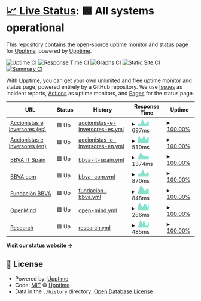 # [📈 Live Status](https://upptime.github.io/upptime): <!--live status--> **🟩 All systems operational**

This repository contains the open-source uptime monitor and status page for [Upptime](https://upptime.js.org), powered by [Upptime](https://github.com/upptime/upptime).

[![Uptime CI](https://github.com/next-franciscocalle/openweb-uptime/workflows/Uptime%20CI/badge.svg)](https://github.com/next-franciscocalle/openweb-uptime/actions?query=workflow%3A%22Uptime+CI%22)
[![Response Time CI](https://github.com/next-franciscocalle/openweb-uptime/workflows/Response%20Time%20CI/badge.svg)](https://github.com/next-franciscocalle/openweb-uptime/actions?query=workflow%3A%22Response+Time+CI%22)
[![Graphs CI](https://github.com/next-franciscocalle/openweb-uptime/workflows/Graphs%20CI/badge.svg)](https://github.com/next-franciscocalle/openweb-uptime/actions?query=workflow%3A%22Graphs+CI%22)
[![Static Site CI](https://github.com/next-franciscocalle/openweb-uptime/workflows/Static%20Site%20CI/badge.svg)](https://github.com/next-franciscocalle/openweb-uptime/actions?query=workflow%3A%22Static+Site+CI%22)
[![Summary CI](https://github.com/next-franciscocalle/openweb-uptime/workflows/Summary%20CI/badge.svg)](https://github.com/next-franciscocalle/openweb-uptime/actions?query=workflow%3A%22Summary+CI%22)

With [Upptime](https://upptime.js.org), you can get your own unlimited and free uptime monitor and status page, powered entirely by a GitHub repository. We use [Issues](https://github.com/upptime/upptime/issues) as incident reports, [Actions](https://github.com/next-franciscocalle/openweb-uptime/actions) as uptime monitors, and [Pages](https://upptime.github.io/upptime) for the status page.

<!--start: status pages-->
<!-- This summary is generated by Upptime (https://github.com/upptime/upptime) -->
<!-- Do not edit this manually, your changes will be overwritten -->
<!-- prettier-ignore -->
| URL | Status | History | Response Time | Uptime |
| --- | ------ | ------- | ------------- | ------ |
| <img alt="" src="https://webpublicas.bbva.com/assets/images/favicon.png" height="13"> [Accionistas e Inversores (es)](https://accionistaseinversores.bbva.com/) | 🟩 Up | [accionistas-e-inversores-es.yml](https://github.com/BBVA-Openweb/uptime-sites/commits/HEAD/history/accionistas-e-inversores-es.yml) | <details><summary><img alt="Response time graph" src="./graphs/accionistas-e-inversores-es/response-time-week.png" height="20"> 697ms</summary><br><a href="https://uptime.openweb.bbva/history/accionistas-e-inversores-es"><img alt="Response time 576" src="https://img.shields.io/endpoint?url=https%3A%2F%2Fraw.githubusercontent.com%2FBBVA-Openweb%2Fuptime-sites%2FHEAD%2Fapi%2Faccionistas-e-inversores-es%2Fresponse-time.json"></a><br><a href="https://uptime.openweb.bbva/history/accionistas-e-inversores-es"><img alt="24-hour response time 547" src="https://img.shields.io/endpoint?url=https%3A%2F%2Fraw.githubusercontent.com%2FBBVA-Openweb%2Fuptime-sites%2FHEAD%2Fapi%2Faccionistas-e-inversores-es%2Fresponse-time-day.json"></a><br><a href="https://uptime.openweb.bbva/history/accionistas-e-inversores-es"><img alt="7-day response time 697" src="https://img.shields.io/endpoint?url=https%3A%2F%2Fraw.githubusercontent.com%2FBBVA-Openweb%2Fuptime-sites%2FHEAD%2Fapi%2Faccionistas-e-inversores-es%2Fresponse-time-week.json"></a><br><a href="https://uptime.openweb.bbva/history/accionistas-e-inversores-es"><img alt="30-day response time 578" src="https://img.shields.io/endpoint?url=https%3A%2F%2Fraw.githubusercontent.com%2FBBVA-Openweb%2Fuptime-sites%2FHEAD%2Fapi%2Faccionistas-e-inversores-es%2Fresponse-time-month.json"></a><br><a href="https://uptime.openweb.bbva/history/accionistas-e-inversores-es"><img alt="1-year response time 599" src="https://img.shields.io/endpoint?url=https%3A%2F%2Fraw.githubusercontent.com%2FBBVA-Openweb%2Fuptime-sites%2FHEAD%2Fapi%2Faccionistas-e-inversores-es%2Fresponse-time-year.json"></a></details> | <details><summary><a href="https://uptime.openweb.bbva/history/accionistas-e-inversores-es">100.00%</a></summary><a href="https://uptime.openweb.bbva/history/accionistas-e-inversores-es"><img alt="All-time uptime 100.00%" src="https://img.shields.io/endpoint?url=https%3A%2F%2Fraw.githubusercontent.com%2FBBVA-Openweb%2Fuptime-sites%2FHEAD%2Fapi%2Faccionistas-e-inversores-es%2Fuptime.json"></a><br><a href="https://uptime.openweb.bbva/history/accionistas-e-inversores-es"><img alt="24-hour uptime 100.00%" src="https://img.shields.io/endpoint?url=https%3A%2F%2Fraw.githubusercontent.com%2FBBVA-Openweb%2Fuptime-sites%2FHEAD%2Fapi%2Faccionistas-e-inversores-es%2Fuptime-day.json"></a><br><a href="https://uptime.openweb.bbva/history/accionistas-e-inversores-es"><img alt="7-day uptime 100.00%" src="https://img.shields.io/endpoint?url=https%3A%2F%2Fraw.githubusercontent.com%2FBBVA-Openweb%2Fuptime-sites%2FHEAD%2Fapi%2Faccionistas-e-inversores-es%2Fuptime-week.json"></a><br><a href="https://uptime.openweb.bbva/history/accionistas-e-inversores-es"><img alt="30-day uptime 100.00%" src="https://img.shields.io/endpoint?url=https%3A%2F%2Fraw.githubusercontent.com%2FBBVA-Openweb%2Fuptime-sites%2FHEAD%2Fapi%2Faccionistas-e-inversores-es%2Fuptime-month.json"></a><br><a href="https://uptime.openweb.bbva/history/accionistas-e-inversores-es"><img alt="1-year uptime 100.00%" src="https://img.shields.io/endpoint?url=https%3A%2F%2Fraw.githubusercontent.com%2FBBVA-Openweb%2Fuptime-sites%2FHEAD%2Fapi%2Faccionistas-e-inversores-es%2Fuptime-year.json"></a></details>
| <img alt="" src="https://webpublicas.bbva.com/assets/images/favicon.png" height="13"> [Accionistas e Inversores (en)](https://shareholdersandinvestors.bbva.com/) | 🟩 Up | [accionistas-e-inversores-en.yml](https://github.com/BBVA-Openweb/uptime-sites/commits/HEAD/history/accionistas-e-inversores-en.yml) | <details><summary><img alt="Response time graph" src="./graphs/accionistas-e-inversores-en/response-time-week.png" height="20"> 510ms</summary><br><a href="https://uptime.openweb.bbva/history/accionistas-e-inversores-en"><img alt="Response time 523" src="https://img.shields.io/endpoint?url=https%3A%2F%2Fraw.githubusercontent.com%2FBBVA-Openweb%2Fuptime-sites%2FHEAD%2Fapi%2Faccionistas-e-inversores-en%2Fresponse-time.json"></a><br><a href="https://uptime.openweb.bbva/history/accionistas-e-inversores-en"><img alt="24-hour response time 508" src="https://img.shields.io/endpoint?url=https%3A%2F%2Fraw.githubusercontent.com%2FBBVA-Openweb%2Fuptime-sites%2FHEAD%2Fapi%2Faccionistas-e-inversores-en%2Fresponse-time-day.json"></a><br><a href="https://uptime.openweb.bbva/history/accionistas-e-inversores-en"><img alt="7-day response time 510" src="https://img.shields.io/endpoint?url=https%3A%2F%2Fraw.githubusercontent.com%2FBBVA-Openweb%2Fuptime-sites%2FHEAD%2Fapi%2Faccionistas-e-inversores-en%2Fresponse-time-week.json"></a><br><a href="https://uptime.openweb.bbva/history/accionistas-e-inversores-en"><img alt="30-day response time 534" src="https://img.shields.io/endpoint?url=https%3A%2F%2Fraw.githubusercontent.com%2FBBVA-Openweb%2Fuptime-sites%2FHEAD%2Fapi%2Faccionistas-e-inversores-en%2Fresponse-time-month.json"></a><br><a href="https://uptime.openweb.bbva/history/accionistas-e-inversores-en"><img alt="1-year response time 544" src="https://img.shields.io/endpoint?url=https%3A%2F%2Fraw.githubusercontent.com%2FBBVA-Openweb%2Fuptime-sites%2FHEAD%2Fapi%2Faccionistas-e-inversores-en%2Fresponse-time-year.json"></a></details> | <details><summary><a href="https://uptime.openweb.bbva/history/accionistas-e-inversores-en">100.00%</a></summary><a href="https://uptime.openweb.bbva/history/accionistas-e-inversores-en"><img alt="All-time uptime 100.00%" src="https://img.shields.io/endpoint?url=https%3A%2F%2Fraw.githubusercontent.com%2FBBVA-Openweb%2Fuptime-sites%2FHEAD%2Fapi%2Faccionistas-e-inversores-en%2Fuptime.json"></a><br><a href="https://uptime.openweb.bbva/history/accionistas-e-inversores-en"><img alt="24-hour uptime 100.00%" src="https://img.shields.io/endpoint?url=https%3A%2F%2Fraw.githubusercontent.com%2FBBVA-Openweb%2Fuptime-sites%2FHEAD%2Fapi%2Faccionistas-e-inversores-en%2Fuptime-day.json"></a><br><a href="https://uptime.openweb.bbva/history/accionistas-e-inversores-en"><img alt="7-day uptime 100.00%" src="https://img.shields.io/endpoint?url=https%3A%2F%2Fraw.githubusercontent.com%2FBBVA-Openweb%2Fuptime-sites%2FHEAD%2Fapi%2Faccionistas-e-inversores-en%2Fuptime-week.json"></a><br><a href="https://uptime.openweb.bbva/history/accionistas-e-inversores-en"><img alt="30-day uptime 100.00%" src="https://img.shields.io/endpoint?url=https%3A%2F%2Fraw.githubusercontent.com%2FBBVA-Openweb%2Fuptime-sites%2FHEAD%2Fapi%2Faccionistas-e-inversores-en%2Fuptime-month.json"></a><br><a href="https://uptime.openweb.bbva/history/accionistas-e-inversores-en"><img alt="1-year uptime 100.00%" src="https://img.shields.io/endpoint?url=https%3A%2F%2Fraw.githubusercontent.com%2FBBVA-Openweb%2Fuptime-sites%2FHEAD%2Fapi%2Faccionistas-e-inversores-en%2Fuptime-year.json"></a></details>
| <img alt="" src="https://webpublicas.bbva.com/assets/images/favicon.png" height="13"> [BBVA IT Spain](https://www.bbvaitspain.com) | 🟩 Up | [bbva-it-spain.yml](https://github.com/BBVA-Openweb/uptime-sites/commits/HEAD/history/bbva-it-spain.yml) | <details><summary><img alt="Response time graph" src="./graphs/bbva-it-spain/response-time-week.png" height="20"> 1374ms</summary><br><a href="https://uptime.openweb.bbva/history/bbva-it-spain"><img alt="Response time 1027" src="https://img.shields.io/endpoint?url=https%3A%2F%2Fraw.githubusercontent.com%2FBBVA-Openweb%2Fuptime-sites%2FHEAD%2Fapi%2Fbbva-it-spain%2Fresponse-time.json"></a><br><a href="https://uptime.openweb.bbva/history/bbva-it-spain"><img alt="24-hour response time 1340" src="https://img.shields.io/endpoint?url=https%3A%2F%2Fraw.githubusercontent.com%2FBBVA-Openweb%2Fuptime-sites%2FHEAD%2Fapi%2Fbbva-it-spain%2Fresponse-time-day.json"></a><br><a href="https://uptime.openweb.bbva/history/bbva-it-spain"><img alt="7-day response time 1374" src="https://img.shields.io/endpoint?url=https%3A%2F%2Fraw.githubusercontent.com%2FBBVA-Openweb%2Fuptime-sites%2FHEAD%2Fapi%2Fbbva-it-spain%2Fresponse-time-week.json"></a><br><a href="https://uptime.openweb.bbva/history/bbva-it-spain"><img alt="30-day response time 1076" src="https://img.shields.io/endpoint?url=https%3A%2F%2Fraw.githubusercontent.com%2FBBVA-Openweb%2Fuptime-sites%2FHEAD%2Fapi%2Fbbva-it-spain%2Fresponse-time-month.json"></a><br><a href="https://uptime.openweb.bbva/history/bbva-it-spain"><img alt="1-year response time 1089" src="https://img.shields.io/endpoint?url=https%3A%2F%2Fraw.githubusercontent.com%2FBBVA-Openweb%2Fuptime-sites%2FHEAD%2Fapi%2Fbbva-it-spain%2Fresponse-time-year.json"></a></details> | <details><summary><a href="https://uptime.openweb.bbva/history/bbva-it-spain">100.00%</a></summary><a href="https://uptime.openweb.bbva/history/bbva-it-spain"><img alt="All-time uptime 100.00%" src="https://img.shields.io/endpoint?url=https%3A%2F%2Fraw.githubusercontent.com%2FBBVA-Openweb%2Fuptime-sites%2FHEAD%2Fapi%2Fbbva-it-spain%2Fuptime.json"></a><br><a href="https://uptime.openweb.bbva/history/bbva-it-spain"><img alt="24-hour uptime 100.00%" src="https://img.shields.io/endpoint?url=https%3A%2F%2Fraw.githubusercontent.com%2FBBVA-Openweb%2Fuptime-sites%2FHEAD%2Fapi%2Fbbva-it-spain%2Fuptime-day.json"></a><br><a href="https://uptime.openweb.bbva/history/bbva-it-spain"><img alt="7-day uptime 100.00%" src="https://img.shields.io/endpoint?url=https%3A%2F%2Fraw.githubusercontent.com%2FBBVA-Openweb%2Fuptime-sites%2FHEAD%2Fapi%2Fbbva-it-spain%2Fuptime-week.json"></a><br><a href="https://uptime.openweb.bbva/history/bbva-it-spain"><img alt="30-day uptime 100.00%" src="https://img.shields.io/endpoint?url=https%3A%2F%2Fraw.githubusercontent.com%2FBBVA-Openweb%2Fuptime-sites%2FHEAD%2Fapi%2Fbbva-it-spain%2Fuptime-month.json"></a><br><a href="https://uptime.openweb.bbva/history/bbva-it-spain"><img alt="1-year uptime 100.00%" src="https://img.shields.io/endpoint?url=https%3A%2F%2Fraw.githubusercontent.com%2FBBVA-Openweb%2Fuptime-sites%2FHEAD%2Fapi%2Fbbva-it-spain%2Fuptime-year.json"></a></details>
| <img alt="" src="https://webpublicas.bbva.com/assets/images/favicon.png" height="13"> [BBVA.com](https://www.bbva.com) | 🟩 Up | [bbva-com.yml](https://github.com/BBVA-Openweb/uptime-sites/commits/HEAD/history/bbva-com.yml) | <details><summary><img alt="Response time graph" src="./graphs/bbva-com/response-time-week.png" height="20"> 870ms</summary><br><a href="https://uptime.openweb.bbva/history/bbva-com"><img alt="Response time 833" src="https://img.shields.io/endpoint?url=https%3A%2F%2Fraw.githubusercontent.com%2FBBVA-Openweb%2Fuptime-sites%2FHEAD%2Fapi%2Fbbva-com%2Fresponse-time.json"></a><br><a href="https://uptime.openweb.bbva/history/bbva-com"><img alt="24-hour response time 954" src="https://img.shields.io/endpoint?url=https%3A%2F%2Fraw.githubusercontent.com%2FBBVA-Openweb%2Fuptime-sites%2FHEAD%2Fapi%2Fbbva-com%2Fresponse-time-day.json"></a><br><a href="https://uptime.openweb.bbva/history/bbva-com"><img alt="7-day response time 870" src="https://img.shields.io/endpoint?url=https%3A%2F%2Fraw.githubusercontent.com%2FBBVA-Openweb%2Fuptime-sites%2FHEAD%2Fapi%2Fbbva-com%2Fresponse-time-week.json"></a><br><a href="https://uptime.openweb.bbva/history/bbva-com"><img alt="30-day response time 836" src="https://img.shields.io/endpoint?url=https%3A%2F%2Fraw.githubusercontent.com%2FBBVA-Openweb%2Fuptime-sites%2FHEAD%2Fapi%2Fbbva-com%2Fresponse-time-month.json"></a><br><a href="https://uptime.openweb.bbva/history/bbva-com"><img alt="1-year response time 864" src="https://img.shields.io/endpoint?url=https%3A%2F%2Fraw.githubusercontent.com%2FBBVA-Openweb%2Fuptime-sites%2FHEAD%2Fapi%2Fbbva-com%2Fresponse-time-year.json"></a></details> | <details><summary><a href="https://uptime.openweb.bbva/history/bbva-com">100.00%</a></summary><a href="https://uptime.openweb.bbva/history/bbva-com"><img alt="All-time uptime 100.00%" src="https://img.shields.io/endpoint?url=https%3A%2F%2Fraw.githubusercontent.com%2FBBVA-Openweb%2Fuptime-sites%2FHEAD%2Fapi%2Fbbva-com%2Fuptime.json"></a><br><a href="https://uptime.openweb.bbva/history/bbva-com"><img alt="24-hour uptime 100.00%" src="https://img.shields.io/endpoint?url=https%3A%2F%2Fraw.githubusercontent.com%2FBBVA-Openweb%2Fuptime-sites%2FHEAD%2Fapi%2Fbbva-com%2Fuptime-day.json"></a><br><a href="https://uptime.openweb.bbva/history/bbva-com"><img alt="7-day uptime 100.00%" src="https://img.shields.io/endpoint?url=https%3A%2F%2Fraw.githubusercontent.com%2FBBVA-Openweb%2Fuptime-sites%2FHEAD%2Fapi%2Fbbva-com%2Fuptime-week.json"></a><br><a href="https://uptime.openweb.bbva/history/bbva-com"><img alt="30-day uptime 100.00%" src="https://img.shields.io/endpoint?url=https%3A%2F%2Fraw.githubusercontent.com%2FBBVA-Openweb%2Fuptime-sites%2FHEAD%2Fapi%2Fbbva-com%2Fuptime-month.json"></a><br><a href="https://uptime.openweb.bbva/history/bbva-com"><img alt="1-year uptime 100.00%" src="https://img.shields.io/endpoint?url=https%3A%2F%2Fraw.githubusercontent.com%2FBBVA-Openweb%2Fuptime-sites%2FHEAD%2Fapi%2Fbbva-com%2Fuptime-year.json"></a></details>
| <img alt="" src="https://webpublicas.bbva.com/assets/images/favicon.png" height="13"> [Fundación BBVA](https://www.fbbva.es/) | 🟩 Up | [fundacion-bbva.yml](https://github.com/BBVA-Openweb/uptime-sites/commits/HEAD/history/fundacion-bbva.yml) | <details><summary><img alt="Response time graph" src="./graphs/fundacion-bbva/response-time-week.png" height="20"> 848ms</summary><br><a href="https://uptime.openweb.bbva/history/fundacion-bbva"><img alt="Response time 541" src="https://img.shields.io/endpoint?url=https%3A%2F%2Fraw.githubusercontent.com%2FBBVA-Openweb%2Fuptime-sites%2FHEAD%2Fapi%2Ffundacion-bbva%2Fresponse-time.json"></a><br><a href="https://uptime.openweb.bbva/history/fundacion-bbva"><img alt="24-hour response time 1018" src="https://img.shields.io/endpoint?url=https%3A%2F%2Fraw.githubusercontent.com%2FBBVA-Openweb%2Fuptime-sites%2FHEAD%2Fapi%2Ffundacion-bbva%2Fresponse-time-day.json"></a><br><a href="https://uptime.openweb.bbva/history/fundacion-bbva"><img alt="7-day response time 848" src="https://img.shields.io/endpoint?url=https%3A%2F%2Fraw.githubusercontent.com%2FBBVA-Openweb%2Fuptime-sites%2FHEAD%2Fapi%2Ffundacion-bbva%2Fresponse-time-week.json"></a><br><a href="https://uptime.openweb.bbva/history/fundacion-bbva"><img alt="30-day response time 715" src="https://img.shields.io/endpoint?url=https%3A%2F%2Fraw.githubusercontent.com%2FBBVA-Openweb%2Fuptime-sites%2FHEAD%2Fapi%2Ffundacion-bbva%2Fresponse-time-month.json"></a><br><a href="https://uptime.openweb.bbva/history/fundacion-bbva"><img alt="1-year response time 561" src="https://img.shields.io/endpoint?url=https%3A%2F%2Fraw.githubusercontent.com%2FBBVA-Openweb%2Fuptime-sites%2FHEAD%2Fapi%2Ffundacion-bbva%2Fresponse-time-year.json"></a></details> | <details><summary><a href="https://uptime.openweb.bbva/history/fundacion-bbva">100.00%</a></summary><a href="https://uptime.openweb.bbva/history/fundacion-bbva"><img alt="All-time uptime 99.99%" src="https://img.shields.io/endpoint?url=https%3A%2F%2Fraw.githubusercontent.com%2FBBVA-Openweb%2Fuptime-sites%2FHEAD%2Fapi%2Ffundacion-bbva%2Fuptime.json"></a><br><a href="https://uptime.openweb.bbva/history/fundacion-bbva"><img alt="24-hour uptime 100.00%" src="https://img.shields.io/endpoint?url=https%3A%2F%2Fraw.githubusercontent.com%2FBBVA-Openweb%2Fuptime-sites%2FHEAD%2Fapi%2Ffundacion-bbva%2Fuptime-day.json"></a><br><a href="https://uptime.openweb.bbva/history/fundacion-bbva"><img alt="7-day uptime 100.00%" src="https://img.shields.io/endpoint?url=https%3A%2F%2Fraw.githubusercontent.com%2FBBVA-Openweb%2Fuptime-sites%2FHEAD%2Fapi%2Ffundacion-bbva%2Fuptime-week.json"></a><br><a href="https://uptime.openweb.bbva/history/fundacion-bbva"><img alt="30-day uptime 100.00%" src="https://img.shields.io/endpoint?url=https%3A%2F%2Fraw.githubusercontent.com%2FBBVA-Openweb%2Fuptime-sites%2FHEAD%2Fapi%2Ffundacion-bbva%2Fuptime-month.json"></a><br><a href="https://uptime.openweb.bbva/history/fundacion-bbva"><img alt="1-year uptime 100.00%" src="https://img.shields.io/endpoint?url=https%3A%2F%2Fraw.githubusercontent.com%2FBBVA-Openweb%2Fuptime-sites%2FHEAD%2Fapi%2Ffundacion-bbva%2Fuptime-year.json"></a></details>
| <img alt="" src="https://webpublicas.bbva.com/assets/images/favicon.png" height="13"> [OpenMind](https://www.bbvaopenmind.com/) | 🟩 Up | [open-mind.yml](https://github.com/BBVA-Openweb/uptime-sites/commits/HEAD/history/open-mind.yml) | <details><summary><img alt="Response time graph" src="./graphs/open-mind/response-time-week.png" height="20"> 286ms</summary><br><a href="https://uptime.openweb.bbva/history/open-mind"><img alt="Response time 304" src="https://img.shields.io/endpoint?url=https%3A%2F%2Fraw.githubusercontent.com%2FBBVA-Openweb%2Fuptime-sites%2FHEAD%2Fapi%2Fopen-mind%2Fresponse-time.json"></a><br><a href="https://uptime.openweb.bbva/history/open-mind"><img alt="24-hour response time 314" src="https://img.shields.io/endpoint?url=https%3A%2F%2Fraw.githubusercontent.com%2FBBVA-Openweb%2Fuptime-sites%2FHEAD%2Fapi%2Fopen-mind%2Fresponse-time-day.json"></a><br><a href="https://uptime.openweb.bbva/history/open-mind"><img alt="7-day response time 286" src="https://img.shields.io/endpoint?url=https%3A%2F%2Fraw.githubusercontent.com%2FBBVA-Openweb%2Fuptime-sites%2FHEAD%2Fapi%2Fopen-mind%2Fresponse-time-week.json"></a><br><a href="https://uptime.openweb.bbva/history/open-mind"><img alt="30-day response time 362" src="https://img.shields.io/endpoint?url=https%3A%2F%2Fraw.githubusercontent.com%2FBBVA-Openweb%2Fuptime-sites%2FHEAD%2Fapi%2Fopen-mind%2Fresponse-time-month.json"></a><br><a href="https://uptime.openweb.bbva/history/open-mind"><img alt="1-year response time 330" src="https://img.shields.io/endpoint?url=https%3A%2F%2Fraw.githubusercontent.com%2FBBVA-Openweb%2Fuptime-sites%2FHEAD%2Fapi%2Fopen-mind%2Fresponse-time-year.json"></a></details> | <details><summary><a href="https://uptime.openweb.bbva/history/open-mind">100.00%</a></summary><a href="https://uptime.openweb.bbva/history/open-mind"><img alt="All-time uptime 99.99%" src="https://img.shields.io/endpoint?url=https%3A%2F%2Fraw.githubusercontent.com%2FBBVA-Openweb%2Fuptime-sites%2FHEAD%2Fapi%2Fopen-mind%2Fuptime.json"></a><br><a href="https://uptime.openweb.bbva/history/open-mind"><img alt="24-hour uptime 100.00%" src="https://img.shields.io/endpoint?url=https%3A%2F%2Fraw.githubusercontent.com%2FBBVA-Openweb%2Fuptime-sites%2FHEAD%2Fapi%2Fopen-mind%2Fuptime-day.json"></a><br><a href="https://uptime.openweb.bbva/history/open-mind"><img alt="7-day uptime 100.00%" src="https://img.shields.io/endpoint?url=https%3A%2F%2Fraw.githubusercontent.com%2FBBVA-Openweb%2Fuptime-sites%2FHEAD%2Fapi%2Fopen-mind%2Fuptime-week.json"></a><br><a href="https://uptime.openweb.bbva/history/open-mind"><img alt="30-day uptime 100.00%" src="https://img.shields.io/endpoint?url=https%3A%2F%2Fraw.githubusercontent.com%2FBBVA-Openweb%2Fuptime-sites%2FHEAD%2Fapi%2Fopen-mind%2Fuptime-month.json"></a><br><a href="https://uptime.openweb.bbva/history/open-mind"><img alt="1-year uptime 100.00%" src="https://img.shields.io/endpoint?url=https%3A%2F%2Fraw.githubusercontent.com%2FBBVA-Openweb%2Fuptime-sites%2FHEAD%2Fapi%2Fopen-mind%2Fuptime-year.json"></a></details>
| <img alt="" src="https://webpublicas.bbva.com/assets/images/favicon.png" height="13"> [Research](https://www.bbvaresearch.com/) | 🟩 Up | [research.yml](https://github.com/BBVA-Openweb/uptime-sites/commits/HEAD/history/research.yml) | <details><summary><img alt="Response time graph" src="./graphs/research/response-time-week.png" height="20"> 485ms</summary><br><a href="https://uptime.openweb.bbva/history/research"><img alt="Response time 530" src="https://img.shields.io/endpoint?url=https%3A%2F%2Fraw.githubusercontent.com%2FBBVA-Openweb%2Fuptime-sites%2FHEAD%2Fapi%2Fresearch%2Fresponse-time.json"></a><br><a href="https://uptime.openweb.bbva/history/research"><img alt="24-hour response time 535" src="https://img.shields.io/endpoint?url=https%3A%2F%2Fraw.githubusercontent.com%2FBBVA-Openweb%2Fuptime-sites%2FHEAD%2Fapi%2Fresearch%2Fresponse-time-day.json"></a><br><a href="https://uptime.openweb.bbva/history/research"><img alt="7-day response time 485" src="https://img.shields.io/endpoint?url=https%3A%2F%2Fraw.githubusercontent.com%2FBBVA-Openweb%2Fuptime-sites%2FHEAD%2Fapi%2Fresearch%2Fresponse-time-week.json"></a><br><a href="https://uptime.openweb.bbva/history/research"><img alt="30-day response time 529" src="https://img.shields.io/endpoint?url=https%3A%2F%2Fraw.githubusercontent.com%2FBBVA-Openweb%2Fuptime-sites%2FHEAD%2Fapi%2Fresearch%2Fresponse-time-month.json"></a><br><a href="https://uptime.openweb.bbva/history/research"><img alt="1-year response time 529" src="https://img.shields.io/endpoint?url=https%3A%2F%2Fraw.githubusercontent.com%2FBBVA-Openweb%2Fuptime-sites%2FHEAD%2Fapi%2Fresearch%2Fresponse-time-year.json"></a></details> | <details><summary><a href="https://uptime.openweb.bbva/history/research">100.00%</a></summary><a href="https://uptime.openweb.bbva/history/research"><img alt="All-time uptime 100.00%" src="https://img.shields.io/endpoint?url=https%3A%2F%2Fraw.githubusercontent.com%2FBBVA-Openweb%2Fuptime-sites%2FHEAD%2Fapi%2Fresearch%2Fuptime.json"></a><br><a href="https://uptime.openweb.bbva/history/research"><img alt="24-hour uptime 100.00%" src="https://img.shields.io/endpoint?url=https%3A%2F%2Fraw.githubusercontent.com%2FBBVA-Openweb%2Fuptime-sites%2FHEAD%2Fapi%2Fresearch%2Fuptime-day.json"></a><br><a href="https://uptime.openweb.bbva/history/research"><img alt="7-day uptime 100.00%" src="https://img.shields.io/endpoint?url=https%3A%2F%2Fraw.githubusercontent.com%2FBBVA-Openweb%2Fuptime-sites%2FHEAD%2Fapi%2Fresearch%2Fuptime-week.json"></a><br><a href="https://uptime.openweb.bbva/history/research"><img alt="30-day uptime 100.00%" src="https://img.shields.io/endpoint?url=https%3A%2F%2Fraw.githubusercontent.com%2FBBVA-Openweb%2Fuptime-sites%2FHEAD%2Fapi%2Fresearch%2Fuptime-month.json"></a><br><a href="https://uptime.openweb.bbva/history/research"><img alt="1-year uptime 100.00%" src="https://img.shields.io/endpoint?url=https%3A%2F%2Fraw.githubusercontent.com%2FBBVA-Openweb%2Fuptime-sites%2FHEAD%2Fapi%2Fresearch%2Fuptime-year.json"></a></details>

<!--end: status pages-->

[**Visit our status website →**](https://upptime.github.io/upptime)

## 📄 License

- Powered by: [Upptime](https://github.com/upptime/upptime)
- Code: [MIT](./LICENSE) © [Upptime](https://upptime.js.org)
- Data in the `./history` directory: [Open Database License](https://opendatacommons.org/licenses/odbl/1-0/)
